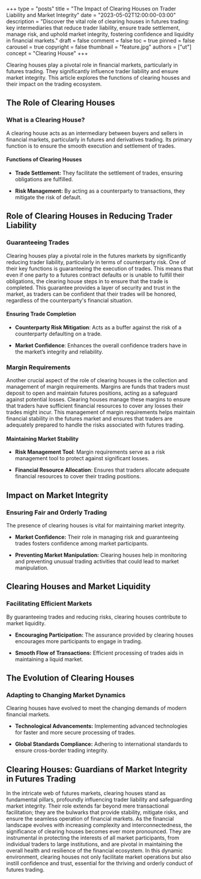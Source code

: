 +++
type = "posts"
title = "The Impact of Clearing Houses on Trader Liability and Market Integrity"
date = "2023-05-02T12:00:00-03:00"
description = "Discover the vital role of clearing houses in futures trading: key intermediaries that reduce trader liability, ensure trade settlement, manage risk, and uphold market integrity, fostering confidence and liquidity in financial markets." 
draft = false
comment = false
toc = true
pinned = false
carousel = true
copyright = false
thumbnail = "feature.jpg"
authors = ["ut"]
concept = "Clearing House"
+++

Clearing houses play a pivotal role in financial markets, particularly
in futures trading. They significantly influence trader liability and
ensure market integrity. This article explores the functions of clearing
houses and their impact on the trading ecosystem.

## The Role of Clearing Houses

### What is a Clearing House?

A clearing house acts as an intermediary between buyers and sellers in
financial markets, particularly in futures and derivatives trading. Its
primary function is to ensure the smooth execution and settlement of
trades.

#### Functions of Clearing Houses

-   **Trade Settlement:** They facilitate the settlement of trades,
    ensuring obligations are fulfilled.

-   **Risk Management:** By acting as a counterparty to transactions,
    they mitigate the risk of default.

## Role of Clearing Houses in Reducing Trader Liability

### Guaranteeing Trades

Clearing houses play a pivotal role in the futures markets by
significantly reducing trader liability, particularly in terms of
counterparty risk. One of their key functions is guaranteeing the
execution of trades. This means that even if one party to a futures
contract defaults or is unable to fulfill their obligations, the
clearing house steps in to ensure that the trade is completed. This
guarantee provides a layer of security and trust in the market, as
traders can be confident that their trades will be honored, regardless
of the counterparty's financial situation.

#### Ensuring Trade Completion

-   **Counterparty Risk Mitigation**: Acts as a buffer against the risk
    of a counterparty defaulting on a trade.

-   **Market Confidence**: Enhances the overall confidence traders have
    in the market’s integrity and reliability.

### Margin Requirements

Another crucial aspect of the role of clearing houses is the collection
and management of margin requirements. Margins are funds that traders
must deposit to open and maintain futures positions, acting as a
safeguard against potential losses. Clearing houses manage these margins
to ensure that traders have sufficient financial resources to cover any
losses their trades might incur. This management of margin requirements
helps maintain financial stability in the futures market and ensures
that traders are adequately prepared to handle the risks associated with
futures trading.

#### Maintaining Market Stability

-   **Risk Management Tool**: Margin requirements serve as a risk
    management tool to protect against significant losses.

-   **Financial Resource Allocation**: Ensures that traders allocate
    adequate financial resources to cover their trading positions.

## Impact on Market Integrity

### Ensuring Fair and Orderly Trading

The presence of clearing houses is vital for maintaining market
integrity.

-   **Market Confidence:** Their role in managing risk and guaranteeing
    trades fosters confidence among market participants.

-   **Preventing Market Manipulation:** Clearing houses help in
    monitoring and preventing unusual trading activities that could
    lead to market manipulation.

## Clearing Houses and Market Liquidity

### Facilitating Efficient Markets

By guaranteeing trades and reducing risks, clearing houses contribute to
market liquidity.

-   **Encouraging Participation:** The assurance provided by clearing
    houses encourages more participants to engage in trading.

-   **Smooth Flow of Transactions:** Efficient processing of trades aids
    in maintaining a liquid market.

## The Evolution of Clearing Houses

### Adapting to Changing Market Dynamics

Clearing houses have evolved to meet the changing demands of modern
financial markets.

-   **Technological Advancements:** Implementing advanced technologies
    for faster and more secure processing of trades.

-   **Global Standards Compliance:** Adhering to international standards
    to ensure cross-border trading integrity.

## Clearing Houses: Guardians of Market Integrity in Futures Trading

In the intricate web of futures markets, clearing houses stand as
fundamental pillars, profoundly influencing trader liability and
safeguarding market integrity. Their role extends far beyond mere
transactional facilitation; they are the bulwarks that provide
stability, mitigate risks, and ensure the seamless operation of
financial markets. As the financial landscape evolves with increasing
complexity and interconnectedness, the significance of clearing houses
becomes ever more pronounced. They are instrumental in protecting the
interests of all market participants, from individual traders to large
institutions, and are pivotal in maintaining the overall health and
resilience of the financial ecosystem. In this dynamic environment,
clearing houses not only facilitate market operations but also instill
confidence and trust, essential for the thriving and orderly conduct of
futures trading.

